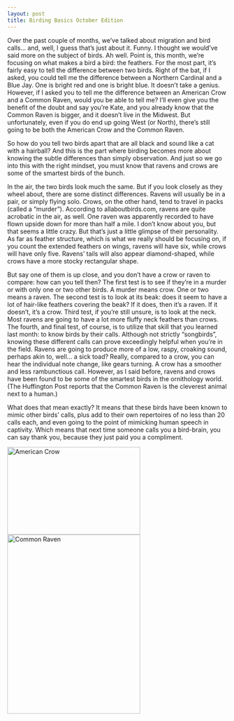 ```yaml
---
layout: post
title: Birding Basics October Edition
---
```


Over the past couple of months, we’ve talked about migration and bird calls… and, well, I guess that’s just about it. Funny. I thought we would’ve said more on the subject of birds. Ah well. Point is, this month, we’re focusing on what makes a bird a bird: the feathers. For the most part, it’s fairly easy to tell the difference between two birds. Right of the bat, if I asked, you could tell me the difference between a Northern Cardinal and a Blue Jay. One is bright red and one is bright blue. It doesn’t take a genius. However, if I asked you to tell me the difference between an American Crow and a Common Raven, would you be able to tell me? I’ll even give you the benefit of the doubt and say you’re Kate, and you already know that the Common Raven is bigger, and it doesn’t live in the Midwest. But unfortunately, even if you do end up going West (or North), there’s still going to be both the American Crow and the Common Raven. 

So how do you tell two birds apart that are all black and sound like a cat with a hairball? And this is the part where birding becomes more about knowing the subtle differences than simply observation. And just so we go into this with the right mindset, you must know that ravens and crows are some of the smartest birds of the bunch. 

In the air, the two birds look much the same. But if you look closely as they wheel about, there are some distinct differences. Ravens will usually be in a pair, or simply flying solo. Crows, on the other hand, tend to travel in packs (called a “murder”). According to allaboutbirds.com, ravens are quite acrobatic in the air, as well. One raven was apparently recorded to have flown upside down for more than half a mile. I don’t know about you, but that seems a little crazy. But that’s just a little glimpse of their personality. As far as feather structure, which is what we really should be focusing on, if you count the extended feathers on wings, ravens will have six, while crows will have only five. Ravens’ tails will also appear diamond-shaped, while crows have a more stocky rectangular shape. 

But say one of them is up close, and you don’t have a crow or raven to compare: how can you tell then? The first test is to see if they’re in a murder or with only one or two other birds. A murder means crow. One or two means a raven. The second test is to look at its beak: does it seem to have a lot of hair-like feathers covering the beak? If it does, then it’s a raven. If it doesn’t, it’s a crow. Third test, if you’re still unsure, is to look at the neck. Most ravens are going to have a lot more fluffy neck feathers than crows. The fourth, and final test, of course, is to utilize that skill that you learned last month: to know birds by their calls. Although not strictly “songbirds”, knowing these different calls can prove exceedingly helpful when you’re in the field. Ravens are going to produce more of a low, raspy, croaking sound, perhaps akin to, well… a sick toad? Really, compared to a crow, you can hear the individual note change, like gears turning. A crow has a smoother and less rambunctious call. However, as I said before, ravens and crows have been found to be some of the smartest birds in the ornithology world. (The Huffington Post reports that the Common Raven is the cleverest animal next to a human.) 

What does that mean exactly? It means that these birds have been known to mimic other birds’ calls, plus add to their own repertoires of no less than 20 calls each, and even going to the point of mimicking human speech in captivity. Which means that next time someone calls you a bird-brain, you can say thank you, because they just paid you a compliment.

<img src="https://lh3.googleusercontent.com/9P1s3324PR2LrrzHIMet2aE2hpBmCxN0d4ng1YjCfQfY6uiax73OHy5SWcSW2DY4tXkLlPs5VyPvZ4U_ppnW30-5H43vuKMUzYhWJ47oL1gwIY9X_D17vaR6XA23lIaZeUrC175wtuNI76i0iSeZRdQKvNrbgcVtlIfliO0xKL1PPERl-f3L06CnW2UkBktKlZ905tIs54Xo0wGJxvK3fQ9PQyQtZnvyCstWbx127a9QhLvoBpUJWL3W9UTAmTCbsPYpoxhRKh1kwpx00mVyfhKRZV-_LgjvYhWbTB2Ja9XUndLOEkBT5hJlA_33ftwShSBdzNvRtL37SyYkoFlGInV6Dv9MR7f44JX-WVSZkqCcAfzoc95j2SpkTdKmoWe1VKa5e30tHXpk3XWOCftiF_LuG6jfq0Ekn3Ae2dCPevoeM8VjyTLl7-97Kt0qaMD8r9wRdjF3cgYu6EDk7RUJEEywrDDOWJ0Wkiwz-7xJV112fhqnDTBL_A9Ic-Hmll3ozp47MDHJMABK0SmaMTSHlypIslbREzl1dB0qpyI8XmLPImM-9cvHGENma7-ChOXUHzDw=w892-h373-no" alt="American Crow" style="width:304px;height:200px;"> 

<img src="https://lh3.googleusercontent.com/MbHyvP4N8adzFBboI-lWiypOvkzpnAM7W6sp-iKeKndUpnVIaVVdKzcAU2CxAZClV3Ssb0vfCokjDco-WpTY95E3gwPiR_L8DroLQ6kMm4l_eE843yHsFXFCR2eq8x3T-GThWa6SnDO9WGI09Y97D1KmRkJqjr8Og9n-zwpXUcvnDVnVs8IbjnRmwLjd46oOz_Ggi42gBabTj7Q8DQOC_3OXXJubRLURBcShfxdyfmhOF2fW9MlbGPvljx0BVMOcixiOiEn_wwNg4c5S2LOxtc6Eeq-B9E26qfVodABoz5b03WTNAdSkvowXlgrw1LvHZCjLtITMhm1av6hyCEUWYc8jeKlCz01XkoqMtT1XUhIsNTAOS9j7KNXbj7EOgf5i7gN1xhntk3ScclwRcEjMrMTAP0nwYWJMu3_1lWcxo7ipLYGPvk2GztXUedlVRm7ZBw2OlS2m27nqWzWSnFDUgKRtQ1VeHbEFz9ao4kDx0VAe5I3nosenSs6IeTb4FvR8HvJ7GMMPEJi4Ml3KgVEBsSMnOtfHaLpPvh0IIRDCdaumnkD5PnhnlXmSe0bLc5jBru01=w410-h646-no" alt="Common Raven" style="width:304px;height:409px;"> 